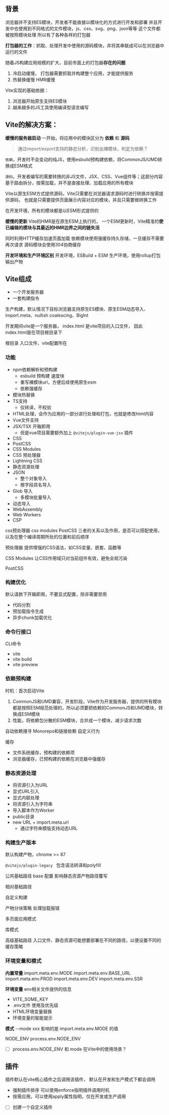## 背景
浏览器并不支持ES模块，开发者不能直接以模块化的方式进行开发和部署
并且开发中也使用到不同格式的文件模块，js、css、svg、png、json等等
这个文件都被按照模块处理
所以有了各种各样的打包器

**打包器的工作**：抓取、处理开发中使用的源码模块，并将其串联成可以在浏览器中运行的文件

随着JS构建应用规模的扩大，目前市面上的打包器**存在的问题**
1. 冷启动缓慢， 打包器需要抓取并构建整个应用，才能提供服务
2. 热替换缓慢 HMR缓慢

Vite实现的基础依据：
1. 浏览器开始原生支持ES模块
2. 越来越多的JS工具使用编译型语言编写

## Vite的解决方案：

**缓慢的服务器启动**
一开始，将应用中的模块区分为 **依赖** 和 **源码**

> 通过import/export支持的静态分析，识别出裸模块，判定为依赖？

`依赖`，开发时不会变动的纯JS，使用esbuild预构建依赖，将CommonJS/UMD转换成ESM格式

`源码`，开发者编写的需要转换的非JS文件，JSX、CSS、Vue组件等；这部分内容基于路由拆分，按需加载，并不是直接处理、加载应用的所有模块

Vite以原生ESM方式提供源码，Vite只需要在浏览器请求源码时进行转换并按需提供源码，
也就是只需要提供页面展示内容对应的模块，并且只需要做转换工作

在开发环境，所有的模块都是以ESM形式提供的


**缓慢的更新**
Vite的HMR是在原生ESM上执行的，
一个ESM更新时，Vite精准的**使已编辑的模块与其最近的HMR边界之间的链失活**

同时利用HTTP缓存加速页面加载
依赖模块使用强缓存持久存储，一旦缓存不需要再次请求
源码模块会使用304协商缓存

**开发环境和生产环境区别**
开发环境，ESBuild + ESM
生产环境，使用rollup打包输出产物


## Vite组成
+ 一个开发服务器
+ 一套构建指令

生产构建，默认情况下目标浏览器支持原生ES模块、原生ESM动态导入、import.meta、nullish coalescing、BigInt

开发期间vite是一个服务器，
index.html 是vite项目的入口文件，
因此index.html是在项目根目录下

根目录
入口文件、vite配置所在


### 功能
+ npm依赖解析和预构建
	+ esbuild 预构建 速度快
	+ 重写裸模块url，方便后续使用原生esm
	+ 依赖强缓存 
+ 模块热替换
+ TS支持
	+ 仅转译，不校验
+ HTML处理，会作为应用的一部分进行处理和打包，也就是修改html内容
+ Vue文件支持
+ JSX/TSX  开箱即用
	+ 但是vue项目需要额外加上 `@vitejs/plugin-vue-jsx` 插件
+ CSS
+ PostCSS
+ CSS Modules
+ CSS 预处理器
+ Lightning CSS
+ 静态资源处理
+ JSON
	+ 整个对象导入
	+ 根字段具名导入
+ Glob 导入
	+ 多模块批量导入
+ 动态导入
+ WebAssembly
+ Web Workers
+ CSP

css预处理器
css modules
PostCSS 
三者的关系以及作用，是否可以搭配使用，以及在整个编译周期所处的位置和前后顺序

预处理器
提供增强的CSS语法，如CSS变量、嵌套、函数等

CSS Modules
让CSS作用域只对当前组件有效，避免全局污染

PostCSS


### 构建优化
默认请款下开箱即用，不要显式配置，除非需要禁用
+ 代码分割
+ 预加载指令生成
+ 异步chunk加载优化


### 命令行接口
CLI命令
+ vite
+ vite build
+ vite preview


### 依赖预构建
时机：首次启动Vite
1. CommonJS和UMD兼容，开发阶段，Vite作为开发服务器，提供的所有模块都是按照ESM规范处理的，所以必须要把依赖的CommonJS和UMD模块，转换成ESM模块
2. 性能，将依赖包分散的ESM模块，合并成一个模块，减少请求次数


自动依赖搜寻
Monorepo和链接依赖
自定义行为

缓存
+ 文件系统缓存，预构建的依赖项
+ 浏览器缓存，已预构建的依赖在浏览器中强缓存


### 静态资源处理
+ 将资源引入为URL
+ 显式URL引入
+ 显式内联处理
+ 将资源引入为字符串
+ 导入脚本作为Worker
+ public目录
+ new URL + import.meta.url
	+ 通过字符串模版支持动态URL

### 构建生产版本

默认构建产物，chrome >= 87

`@vitejs/plugin-legacy `
包含语法转译和polyfill



公共基础路径
base 配置
影响静态资源产物路径覆写


相对基础路径

自定义构建

产物分块策略
处理加载报错

多页面应用模式

库模式

高级基础路径
入口文件、静态资源可能想要部署在不同的路径，以便设置不同的缓存策略


### 环境变量和模式

**内置常量**
import.meta.env.MODE
import.meta.env.BASE_URL
import.meta.env.PROD
import.meta.env.DEV
import.meta.env.SSR

**环境变量** 
env相关文件提供的信息
+ VITE_SOME_KEY
+ .env文件 使用及优先级
+ HTML环境变量替换
+ 环境变量的智能提示

**模式**
--mode  xxx 
影响的是  import.meta.env.MODE 的值

NODE_ENV  process.env.NODE_ENV


+ [ ] process.env.NODE_ENV 和 mode 在Vite中的使用场景？

## 插件
插件默认在vite核心插件之后调用该插件，
默认在开发和生产模式下都会调用
+ 强制插件排序  可以使用enforce指明插件调用时机
+ 按需应用，可以使用apply属性指明，仅在开发或生产调用

- [ ] 创建一个自定义插件